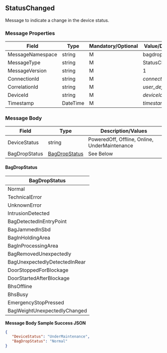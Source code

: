## StatusChanged

Message to indicate a change in the device status.

### Message Properties

| Field | Type | Mandatory/Optional | Value/Description |
|--|--|--|--|
| MessageNamespace    | string | M | bagdrop|
| MessageType         | string | M | StatusChanged |
| MessageVersion      | string | M | 1                       |
| ConnectionId        | string | M | *connectionId*        |
| CorrelationId       | string | M | *user_defined_string* |
| DeviceId            | string | M | *deviceId*            |
| Timestamp           | DateTime | M | *timestamp*|

### Message Body

| Field        | Type                     | Description/Values                      |
|--------------|--------------------------|-----------------------------------------|
| DeviceStatus| string| PoweredOff, Offline, Online, UnderMaintenance |    
| BagDropStatus| [BagDropStatus](#BagDropStatus)| See Below  |

#### BagDropStatus

|BagDropStatus|
|--|
|Normal|
|TechnicalError|
|UnknownError|
|IntrusionDetected|
|BagDetectedInEntryPoint|
|BagJammedInSbd|
|BagInHoldingArea|
|BagInProcessingArea|
| BagRemovedUnexpectedly|,    
|BagUnexpectedlyDetectedInRear|,
|DoorStoppedForBlockage|,   
| DoorStartedAfterBlockage|,
|BhsOffline|,
 |BhsBusy|,
|EmergencyStopPressed|,
|BagWeightUnexpectedlyChanged|,

**Message Body Sample Success JSON**

```JSON 
{
   "DeviceStatus": "UnderMaintenance",
   "BagDropStatus": "Normal"
}
```

